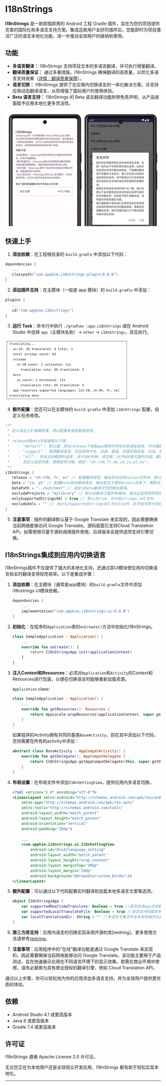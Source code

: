 # I18nStrings

**I18nStrings** 是一款即插即用的 Android 工程 Gradle 插件，旨在为您的项目提供完善的国际化和多语言支持方案。集成这款用户友好的插件后，您能即时为项目激活广泛的语言本地化功能，进一步推动全球用户的接纳和使用。

## 功能

- **多语言翻译：** I18nStrings 支持项目文本的多语言翻译，并可执行增量翻译。
- **翻译质量保证：** 通过多重措施，I18nStrings 确保翻译的高质量，以优化多语言支持效果（[详情：翻译质量保障](doc/quality_cn.md)）。
- **语言切换：** I18nStrings 提供了在应用内切换语言的一体化解决方案，并支持应用动态翻译语言，从而增强了国际用户的使用体验。
- **Beta 语言支持：** I18nStrings 的 Beta 语言翻译功能附带免责声明，从产品层面赋予应用本地化更多灵活性。

![Image description](./assets/ui_cn.png)

## 快速上手

1. **添加依赖**：在工程根目录的 `build.gradle` 中添加以下代码：

```kotlin
dependencies { 
   ...
   classpath("com.appkim.i18nstrings:plugin:0.0.8") 
}
```

2. **添加插件支持**：在主模块（一般是 app 模块）的 `build.gradle` 中添加：

```kotlin
plugins {
   ...
   id("com.appkim.i18nstrings")
}
```

3. **运行 Task**：命令行中执行 `./gradlew :app:i18nStrings` 或在 Android Studio 中选择 `app`（主模块名称）-> `other` -> `i18nStrings`，双击执行。

![Image description](./assets/plugin.png)

4. **额外配置**：您还可以在主模块的 `build.gradle` 中添加 `i18nStrings` 配置，自定义任务修改。

```kotlin 示例代码
/**
 * 定义自定义扩展属性类，用以配置多语言翻译选项。
 *
 * release和beta字段接受以下值：
 *    - "default"： 默认值，将在release下读取app模块中存在的多语言目录，作为需翻译的多语言列表。
 *    - "suggest"： 推荐翻译语言，包括简体中文、法语、德语、印度尼西亚语、日语、葡萄牙语、西班牙语等。
 *    - "all"： 所有支持翻译的语言，共计100多种。请注意，对于600条文案的内容，翻译可能需要1-2小时，因此推荐使用"suggest"选项。
 *    - 自定义语言列表，使用逗号分隔，例如："zh-rCN,fr,de,id,ja,pt,es"。
 */
i18nStrings {
   release = "zh-rCN, fr, es" // 配置翻译语言，输出到对应的values文件夹。默认值为"default"。
   beta = "ja, pt" // 配置beta版本翻译语言，输出到主工程的assets目录下，需配合com.appkim.i18nstrings.ui库使用。
   betaPath = "../out/test" // 自定义beta翻译文件的输出路径。
   excludeProjects = "mylibrary" // 默认会翻译工程所有模块，通过此选项排除特定模块。
   onlySupportedStringsXml = true // 默认为true，仅识别strings.xml文件。
   excludeXmls = "" // 当onlySupportedStringsXml为false时，此字段可用于排除特定的xml文件。
}

```

5. **注意事项**：插件的翻译默认基于 Google Translate 来实现的，因此需要确保当前网络能够访问 Google Translate。源码层面已支持Cloud Translation API，如需使用可基于源码调用插件使用，后续版本会提供选项支持引擎切换。

## I18nStrings集成到应用内切换语言

I18nStrings插件不仅提供了强大的本地化支持，还通过其UI模块使应用内切换语言和实时翻译变得轻而易举。以下是集成步骤：

1. **添加依赖**：在主模块（通常是app模块）的`build.gradle`文件中添加i18nstrings UI模块依赖。

   ```kotlin DSL
   dependencies {
       ...
       implementation("com.appkim.i18nstrings:ui:0.0.8")
   }
   ```

2. **初始化**：在程序的`Application`类的`onCreate()`方法中初始化I18nStrings。

   ```kotlin
   class SampleApplication : Application() {
       ...
       override fun onCreate(): {
           return I18nStringsApp.init(applicationContext)
       }
   }
   ```

3. **注入Context和Resources**：必须对`Application`和`Activity`的Context和Resources进行包装，以便在切换语言时能够重新加载资源。

   `Application` class:

   ```kotlin
   class SampleApplication : Application() {
       ...
       override fun getResources(): Resources {
           return AppLocale.wrapResources(applicationContext, super.getResources())
       }
   }
   ```

   如果程序的Activity拥有共同的基类`BaseActivity`，则在其中添加以下代码，否则需要在所有的activity中添加：

   ```kotlin
   abstract class BaseActivity : AppCompatActivity() {
       override fun getDelegate(): AppCompatDelegate {
           return I18nStringsApp.getAppCompatDelegate(this, super.getDelegate())
       }
   }
   ```

4. **布局设置**：在布局文件中添加`I18nSettingView`，提供应用内多语言切换。

   ```xml
   <?xml version="1.0" encoding="utf-8"?>
   <LinearLayout xmlns:android="http://schemas.android.com/apk/res/android"
       xmlns:app="http://schemas.android.com/apk/res-auto"
       xmlns:tools="http://schemas.android.com/tools"
       android:layout_width="match_parent"
       android:layout_height="match_parent"
       android:orientation="vertical"
       android:padding="20dp">
   
       ...
       <com.appkim.i18nstrings.ui.I18nSettingView
           android:id="@+id/language_setting"
           android:layout_width="match_parent"
           android:layout_height="wrap_content"
           android:layout_marginTop="20dp"
           android:layout_margin="10dp"
           android:background="@drawable/custom_border"/>
   </LinearLayout>
   ```

5. **额外配置**：可以通过以下代码配置实时翻译和加载本地多语言文案等选项。

   ```kotlin
   object I18nStringsApp {
       var supportedRealtimeTranslate: Boolean = true //是否支持app实时翻译
       var supportedLocalTranslateFile: Boolean = true //是否支持加载本地存储下的多语言文案
       var localTranslationDir: String = "" //多语言文案文件在本地存储的位置
   }
   ```

6. **第三方库支持**：应用内语言的切换实现采用开源的库[restring]，更多使用方法请参考[restring](https://github.com/B3nedikt/restring)。

7. **注意事项**：应用程序中的“在线”翻译功能是通过 Google Translate 来实现的，因此需要确保当前网络能够访问 Google Translate。该功能主要用于产品测试，旨在快速展示应用在不同语言环境下的显示效果。若需在商业环境中使用，请务必替换为具有商业授权的翻译引擎，例如 Cloud Translation API。

通过以上步骤，你可以轻松地为你的应用添加多语言支持，并为全球用户提供更优质的体验。



## 依赖

- Android Studio 4.1 或更高版本
- Java 8 或更高版本
- Gradle 7.4 或更高版本

## 许可证

I18nStrings 遵循 Apache License 2.0 许可证。

无论您正在为本地用户还是全球观众开发应用，I18nStrings 都有助于轻松实现本地化。

---